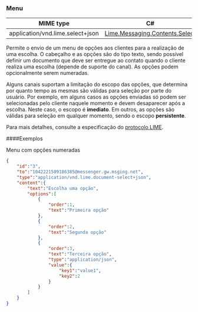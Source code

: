### Menu
| MIME type                                 | C#                                        |
|-------------------------------------------|-------------------------------------------|
| application/vnd.lime.select+json | [Lime.Messaging.Contents.Select](https://github.com/takenet/lime-csharp/blob/master/src/Lime.Messaging/Contents/Select.cs) |

Permite o envio de um menu de opções aos clientes para a realização de uma escolha. O cabeçalho e as opções são do tipo texto, sendo possível definir um documento que deve ser entregue ao contato quando o cliente realiza uma escolha (depende de suporte do canal). As opções podem opcionalmente serem numeradas.

Alguns canais suportam a limitação do escopo das opções, que determina por quanto tempo as mesmas são válidas para seleção por parte do usuário. Por exemplo, em alguns casos as opções enviadas só podem ser selecionadas pelo cliente naquele momento e devem desaparecer após a escolha. Neste caso, o escopo é **imediato**. Em outros, as opções são válidas para seleção em qualquer momento, sendo o escopo **persistente**.

Para mais detalhes, consulte a especificação do [protocolo LIME](http://limeprotocol.org/content-types.html#select).

####Exemplos

Menu com opções numeradas
```json
{
    "id":"3",
    "to":"1042221589186385@messenger.gw.msging.net",
    "type":"application/vnd.lime.document-select+json",
    "content":{
        "text":"Escolha uma opção",
        "options":[
            {
                "order":1,
                "text":"Primeira opção"
            },
            {
                "order":2,
                "text":"Segunda opção"
            },
            {
                "order":3,
                "text":"Terceira opção",
                "type":"application/json",
                "value":{
                    "key1":"value1",
                    "key2":2
                }
            }
        ]
    }
}
```
